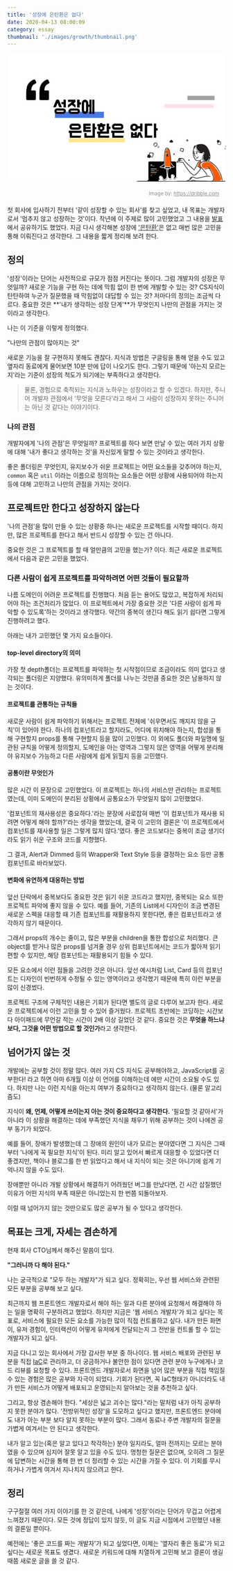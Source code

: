 ```yaml
---
title: '성장에 은탄환은 없다'
date: 2020-04-13 08:00:09
category: essay
thumbnail: './images/growth/thumbnail.png'
---
```


![image-thumbnail](./images/growth/thumbnail.png)

<div style="opacity: 0.5; padding-right: 15px; text-align:right">
    <sup>Image by: <a href="https://dribbble.com/shots/7093773-Landing-page-exploration">https://dribble.com</a></sup>
</div>

첫 회사에 입사하기 전부터 '같이 성장할 수 있는 회사'를 찾고 싶었고, 내 목표는 개발자로서 '멈추지 않고 성장하는 것'이다. 작년에 이 주제로 많이 고민했었고 그 내용을 [발표](https://speakerdeck.com/soyoung210/jeolmang-deuribeun-seongjang-hamgge-ilhago-sipeun-gaebaljaga-doegiggaji)에서 공유하기도 했었다.  지금 다시 생각해본 성장에 ['은탄환'](https://en.wikipedia.org/wiki/Silver_bullet)은 없고 매번 많은 고민을 통해 이뤄진다고 생각한다. 그 내용을 짧게 정리해 보려 한다.

## 정의

'성장'이라는 단어는 사전적으로 규모가 점점 커진다는 뜻이다. 그럼 개발자의 성장은 무엇일까? 새로운 기능을 구현 하는 데에 막힘 없이 한 번에 개발할 수 있는 것? CS지식이 탄탄하여 누군가 질문했을 때 막힘없이 대답할 수 있는 것? 저마다의 정의는 조금씩 다르다. 중요한 것은 **'내가 생각하는 성장 단계'**가 무엇인지 나만의 관점을 가지는 것이라고 생각한다.

나는 이 기준을 이렇게 정의했다.

"나만의 관점이 많아지는 것"

새로운 기능을 잘 구현하지 못해도 괜찮다. 지식과 방법은 구글링을 통해 얻을 수도 있고 옆자리 동료에게 물어보면 10분 만에 답이 나오기도 한다. 그렇기 때문에 '아는지 모르는지'라는 기준이 성장의 척도가 되기에는 부족하다고 생각한다.

> 물론, 경험으로 축적되는 지식과 노하우는 성장이라고 할 수 있겠다. 하지만, 주니어 개발자 관점에서 '무엇을 모른다'라고 해서 그 사람이 성장하지 못하는 주니어는 아닌 것 같다는 이야기이다.

### 나의 관점

개발자에게 '나의 관점'은 무엇일까? 프로젝트를 하다 보면 만날 수 있는 여러 가지 상황에 대해 '내가 좋다고 생각하는 것'을 자신있게 말할 수 있는 것이라고 생각한다.

좋은 폴더링은 무엇인지, 유지보수가 쉬운 프로젝트는 어떤 요소들을 갖추어야 하는지, `common` 혹은 `util` 이라는 이름으로 정의하는 요소들은 어떤 상황에 사용되어야 하는지 등에 대해 고민하고 나만의 관점을 가지는 것이다.

## 프로젝트만 한다고 성장하지 않는다

'나의 관점'을 많이 만들 수 있는 상황중 하나는 새로운 프로젝트를 시작할 때이다. 하지만, 많은 프로젝트를 한다고 해서 반드시 성장할 수 있는 건 아니다.

중요한 것은 그 프로젝트를 할 때 얼만큼의 고민을 했는가? 이다. 최근 새로운 프로젝트에서 다음과 같은 고민을 했었다.

### 다른 사람이 쉽게 프로젝트를 파악하려면 어떤 것들이 필요할까

나름 도메인이 어려운 프로젝트를 진행했다. 처음 듣는 용어도 많았고, 복잡하게 처리되어야 하는 조건처리가 많았다. 이 프로젝트에서 가장 중요한 것은 '다른 사람이 쉽게 파악할 수 있도록'하는 것이라고 생각했다. 약간의 중복이 생긴다 해도 읽기 쉽다면 그렇게 진행하려고 했다.

아래는 내가 고민했던 몇 가지 요소들이다.

#### top-level directory의 의미

가장 첫 depth폴더는 프로젝트를 파악하는 첫 시작점이므로 조금이라도 의미 없다고 생각되는 폴더링은 지양했다. 유의미하게 폴더를 나누는 것만큼 중요한 것은 남용하지 않는 것이다.

#### 프로젝트를 관통하는 규칙들

새로운 사람이 쉽게 파악하기 위해서는 프로젝트 전체에 '쉬우면서도 깨지지 않을 규칙'이 있어야 한다. 하나의 컴포넌트라고 할지라도, 어디에 위치해야 하는지, 합성을 통해 구현할지 props를 통해 구현할지 등을 많이 고민했다.
이 외에도 폴더와 파일명에 일관된 규칙을 어떻게 정의할지, 도메인을 아는 영역과 그렇지 않은 영역을 어떻게 분리해야 유지보수 가능하고 다른 사람에게 쉽게 읽힐지 등을 고민했다.

#### 공통이란 무엇인가

많은 시간 이 문장으로 고민했었다. 이 프로젝트는 하나의 서비스만 관리하는 프로젝트였는데, 이미 도메인이 분리된 상황에서 공통요소가 무엇일지 많이 고민했었다.

'컴포넌트의 재사용성은 중요하다.'라는 문장에 사로잡혀 매번 '이 컴포넌트가 재사용 되려면 어떻게 해야 할까?'라는 생각을 했었는데, 결국 이 고민의 결론은 '이 프로젝트에서 컴포넌트를 재사용할 일은 그렇게 많지 않다.'였다. 좋은 코드보다는 중복이 조금 생기더라도 읽기 쉬운 구조와 코드를 지향했다.

그 결과, Alert과 Dimmed 등의 Wrapper와 Text Style 등을 결정하는 요소 등만 공통 컴포넌트로 바라보았다.

#### 변화에 유연하게 대응하는 방법

앞선 단락에서 중복보다도 중요한 것은 읽기 쉬운 코드라고 했지만, 중복되는 요소 또한 프로젝트 파악에 좋지 않을 수 있다. 예를 들어, 기존의 List에서 디자인이 조금 변경된 새로운 스펙을 대응할 때 기존 컴포넌트를 재활용하지 못한다면, 좋은 컴포넌트라고 생각하지 않기 때문이다.

그래서 props의 개수는 줄이고, 많은 부분을 children을 통한 합성으로 처리했다. 큰 object를 받거나 많은 props를 넘겨줄 경우 상위 컴포넌트에서는 코드가 짧아져 읽기 편할 수 있지만, 해당 컴포넌트는 재활용되기 힘들 수 있다.

모든 요소에서 이런 점들을 고려한 것은 아니다. 앞선 예시처럼 List, Card 등의 컴포넌트는 디자인이 빈번하게 수정될 수 있는 영역이라고 생각했기 때문에 특히 이런 부분을 많이 신경썼다.

프로젝트 구조에 구체적인 내용은 기회가 된다면 별도의 글로 다루어 보고자 한다. 새로운 프로젝트에서 이런 고민을 할 수 있어 즐거웠다. 프로젝트 초반에는 코딩하는 시간보다 아이패드에 무언갈 적는 시간이 2배 이상 길었던 것 같다. 중요한 것은 **무엇을 하느냐보다, 그것을 어떤 방법으로 할 것인가**라고 생각한다.

## 넘어가지 않는 것

개발에는 공부할 것이 정말 많다. 여러 가지 CS 지식도 공부해야하고, JavaScript를 공부한다! 라고 하면 아마 6개월 이상 이 언어를 이해하는데 에만 시간이 소요될 수도 있다. 하지만 나는 이런 지식을 아는지 여부가 중요하다고 생각하지 않는다. (물론 알고리즘도)

지식이 **왜, 언제, 어떻게 쓰이는지 아는 것이 중요하다고 생각한다.** '필요할 것 같아서'가 아니라 이 상황을 해결하는 데에 부족했던 지식을 채우기 위해 공부하는 것이 나에겐 공부 동기가 되었다.

예를 들어, 장애가 발생했는데 그 장애의 원인이 내가 모르는 분야였다면 그 지식은 그때부터 '나에게 꼭 필요한 지식'이 된다. 미리 알고 있어서 빠르게 대응할 수 있었다면 더 좋겠지만, 책이나 블로그를 한 번 읽었다고 해서 내 지식이 되는 것은 아니기에 쉽게 기억나지 않을 수도 있다.

장애뿐만 아니라 개발 상황에서 해결하기 어려웠던 버그를 만났다면, 긴 시간 삽질했던 이유가 어떤 지식의 부족 때문은 아니었는지 한 번쯤 되돌아보자.

이럴 때 넘어가지 않는 것만으로도 많은 공부가 될 수 있다고 생각한다.

## 목표는 크게, 자세는 겸손하게

현재 회사 CTO님께서 해주신 말씀이 있다.

**"그러니까 다 해야 된다."**

나는 궁극적으로 "모두 하는 개발자"가 되고 싶다. 정확히는, 우선 웹 서비스와 관련된 모든 부분을 공부해 보고 싶다.

최근까지 웹 프론트엔드 개발자로서 해야 하는 일과 다른 분야에 요청해서 해결해야 하는 일을 명확히 구분하려고 했었다. 하지만 지금은 '웹 서비스 개발자'가 되고 싶다는 목표로, 서비스에 필요한 모든 요소를 가능한 많이 직접 컨트롤하고 싶다. 내가 만든 화면이, 유저 경험이, 인터랙션이 어떻게 유저에게 전달되는지 그 전반을 컨트롤 할 수 있는 개발자가 되고 싶다.

지금 다니고 있는 회사에서 가장 감사한 부분 중 하나이다. 웹 서비스 배포와 관련된 부분을 직접 [IaC](https://en.wikipedia.org/wiki/Infrastructure_as_code)로 관리하고, 더 궁금하거나 불안한 점이 있다면 관련 분야 누구에게나 코드 리뷰를 요청할 수 있다. 프론트엔드 개발자로서 화면을 넘어 많은 부분을 직접 책임질 수 있는 경험은 많은 공부와 자극이 되었다. 기회가 된다면, 꼭 IaC형태가 아니더라도 내가 만든 서비스가 어떻게 배포되고 운영되는지 알아보는 것을 추천하고 싶다.

그리고, 항상 겸손해야 한다. "세상은 넓고 괴수는 많다."라는 말처럼 내가 아직 공부하지 못한 분야가 많다. '전방위적인 성장'을 도모하고 싶다고 했지만, 프론트엔드 분야에도 내가 아는 부분 보다 알지 못하는 부분이 많다. 그래서 동료나 주변 개발자의 질문을 가볍게 여겨서는 안 된다고 생각한다.

내가 알고 있는(혹은 알고 있다고 착각하는) 분야 일지라도, 얼마 전까지는 모르는 분야였을 수 있으며 심지어 잘못 알고 있을 수도 있다. 멍청한 질문은 없으며, 오히려 그 질문에 답변하는 시간을 통해 한 번 더 정리할 수 있는 시간을 가질 수 있다. 이 기회를 무시하거나 가볍게 여겨서 지나치지 않으려고 한다.

## 정리

구구절절 여러 가지 이야기를 한 것 같은데, 나에게 '성장'이라는 단어가 무겁고 어렵게 느껴졌기 때문이다. 모든 것에 정답이 있지 않듯, 이 글도 지금 시점에서 고민했던 내용의 결론일 뿐이다.

예전에는 '좋은 코드를 짜는 개발자'가 되고 싶었다면, 이제는 '옆자리 좋은 동료'가 되고 싶다는 새로운 목표도 생겼다. 새로운 키워드에 대해 치열하게 고민해 보고 결론이 생길 때쯤 새로운 글을 쓸 것 같다.
